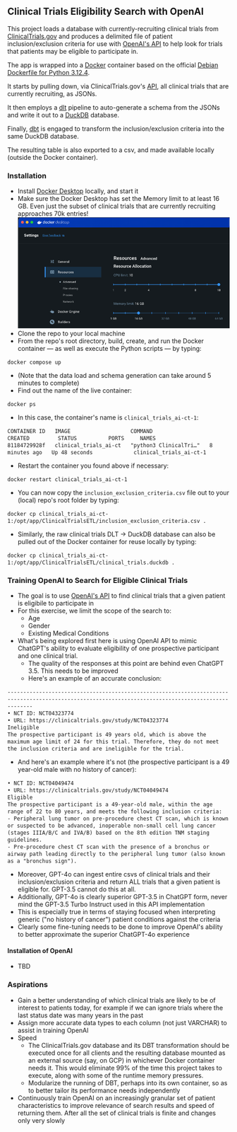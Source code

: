 ## Clinical Trials Eligibility Search with OpenAI

This project loads a database with currently-recruiting clinical trials from [ClinicalTrials.gov](https://clinicaltrials.gov) and produces a delimited file of patient inclusion/exclusion criteria for use with [OpenAI's API](https://platform.openai.com/docs/api-reference/introduction) to help look for trials that patients may be eligible to participate in.

The app is wrapped into a [Docker](https://www.docker.com) container based on the official [Debian Dockerfile for Python 3.12.4](https://github.com/docker-library/python/blob/5ed2758efb58d9acaafa90515caa43edbcfe4c4e/3.12/bookworm/Dockerfile).

It starts by pulling down, via ClinicalTrials.gov's [API](https://github.com/duckdb/dbt-duckdb?tab=readme-ov-file), all clinical trials that are currently recruiting, as JSONs.

It then employs a [dlt](https://dlthub.com) pipeline to auto-generate a schema from the JSONs and write it out to a [DuckDB](http://duckdb.org) database.

Finally, [dbt](http://getdbt.com) is engaged to transform the inclusion/exclusion criteria into the same DuckDB database.

The resulting table is also exported to a csv, and made available locally (outside the Docker container).

### Installation

* Install [Docker Desktop](https://www.docker.com/products/docker-desktop/) locally, and start it
* Make sure the Docker Desktop has set the Memory limit to at least 16 GB. Even just the subset of clinical trials that are currently recruiting approaches 70k entries!
![alt text](https://github.com/kuanjuliu/clinical_trials_ai/blob/main/Docker%20Desktop%20Memory%20Requirements.png)
* Clone the repo to your local machine
* From the repo's root directory, build, create, and run the Docker container — as well as execute the Python scripts — by typing:
````
docker compose up
````
* (Note that the data load and schema generation can take around 5 minutes to complete)
* Find out the name of the live container:
````
docker ps
````
* In this case, the container's name is `clinical_trials_ai-ct-1`:
````
CONTAINER ID   IMAGE                   COMMAND                  CREATED         STATUS          PORTS     NAMES
81184729928f   clinical_trials_ai-ct   "python3 ClinicalTri…"   8 minutes ago   Up 48 seconds             clinical_trials_ai-ct-1
````
* Restart the container you found above if necessary:
````
docker restart clinical_trials_ai-ct-1
````
* You can now copy the `inclusion_exclusion_criteria.csv` file out to your (local) repo's root folder by typing:
````
docker cp clinical_trials_ai-ct-1:/opt/app/ClinicalTrialsETL/inclusion_exclusion_criteria.csv .
````
* Similarly, the raw clinical trials DLT -> DuckDB database can also be pulled out of the Docker container for reuse locally by typing:
````
docker cp clinical_trials_ai-ct-1:/opt/app/ClinicalTrialsETL/clinical_trials.duckdb .
````

### Training OpenAI to Search for Eligible Clinical Trials

* The goal is to use [OpenAI's API](https://platform.openai.com/docs/api-reference/introduction) to find clinical trials that a given patient is eligibile to participate in
* For this exercise, we limit the scope of the search to:
  * Age
  * Gender
  * Existing Medical Conditions
* What's being explored first here is using OpenAI API to mimic ChatGPT's ability to evaluate eligibility of one prospective participant and one clinical trial.
  * The quality of the responses at this point are behind even ChatGPT 3.5. This needs to be improved
  * Here's an example of an accurate conclusion:
````
----------------------------------------------------------------------------------------------------------------------------------------------------
• NCT ID: NCT04323774
• URL: https://clinicaltrials.gov/study/NCT04323774
Ineligible
The prospective participant is 49 years old, which is above the maximum age limit of 24 for this trial. Therefore, they do not meet the inclusion criteria and are ineligible for the trial. 
````
  * And here's an example where it's not (the prospective participant is a 49 year-old male with no history of cancer):
````
• NCT ID: NCT04049474
• URL: https://clinicaltrials.gov/study/NCT04049474
Eligible
The prospective participant is a 49-year-old male, within the age range of 22 to 80 years, and meets the following inclusion criteria:
- Peripheral lung tumor on pre-procedure chest CT scan, which is known or suspected to be advanced, inoperable non-small cell lung cancer (stages IIIA/B/C and IVA/B) based on the 8th edition TNM staging guidelines.
- Pre-procedure chest CT scan with the presence of a bronchus or airway path leading directly to the peripheral lung tumor (also known as a "bronchus sign").
````
  * Moreover, GPT-4o can ingest entire csvs of clinical trials and their inclusion/exclusion criteria and return ALL trials that a given patient is eligible for. GPT-3.5 cannot do this at all.
  * Additionally, GPT-4o is clearly superior GPT-3.5 in ChatGPT form, never mind the GPT-3.5 Turbo Instruct used in this API implementation
  * This is especially true in terms of staying focused when interpreting generic ("no history of cancer") patient conditions against the criteria
* Clearly some fine-tuning needs to be done to improve OpenAI's ability to better approximate the superior ChatGPT-4o experience


#### Installation of OpenAI

* TBD

### Aspirations

* Gain a better understanding of which clinical trials are likely to be of interest to patients today, for example if we can ignore trials where the last status date was many years in the past
* Assign more accurate data types to each column (not just VARCHAR) to assist in training OpenAI
* Speed
  * The ClinicalTrials.gov database and its DBT transformation should be executed once for all clients and the resulting database mounted as an external source (say, on GCP) in whichever Docker container needs it. This would eliminate 99% of the time this project takes to execute, along with some of the runtime memory pressures.
  * Modularize the running of DBT, perhaps into its own container, so as to better tailor its performance needs independently
* Continuously train OpenAI on an increasingly granular set of patient characteristics to improve relevance of search results and speed of returning them. After all the set of clinical trials is finite and changes only very slowly
